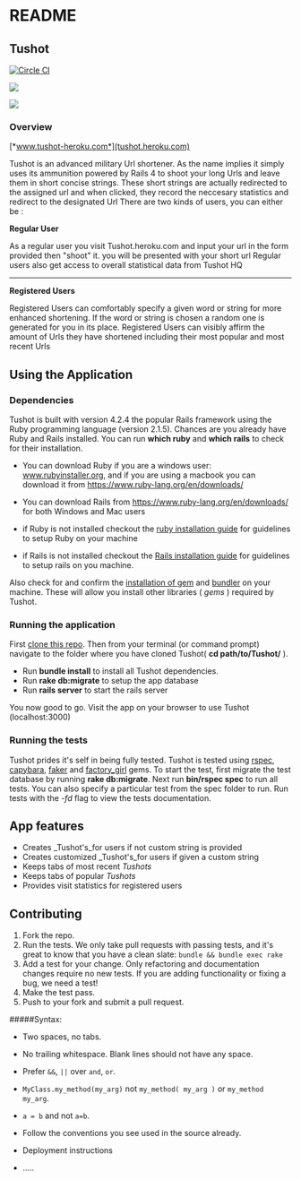 
# README
## Tushot 

[![Circle CI](https://circleci.com/gh/andela-atemitope/Tushot/tree/working_url_shortener.svg?style=svg)](https://circleci.com/gh/andela-atemitope/Tushot/tree/working_url_shortener)

<a href="https://codeclimate.com/github/andela-atemitope/Tushot"><img src="https://codeclimate.com/github/andela-atemitope/Tushot/badges/gpa.svg" /></a>

<a href="https://codeclimate.com/github/andela-atemitope/Tushot/coverage"><img src="https://codeclimate.com/github/andela-atemitope/Tushot/badges/coverage.svg" /></a>
### Overview

[*www.tushot-heroku.com*](tushot.heroku.com)

Tushot is an advanced military Url shortener. As the name implies it simply uses its ammunition powered by Rails 4 to shoot your long Urls and leave them in short concise strings. These short strings are actually redirected to the assigned url and when clicked, they record the neccesary statistics and redirect to the designated Url
 There are two kinds of users, you can either be :

**Regular User** 

  As a regular user you visit Tushot.heroku.com and input your url in the form provided then "shoot" it. you will be presented with your short url
  Regular users also get access to overall statistical data from Tushot HQ

  
----------


**Registered Users**

 Registered Users can comfortably specify a given word or string for more enhanced shortening. If the word or string is chosen a random one is generated for you in its place. Registered Users can visibly affirm the amount of Urls they have shortened including their most popular and most recent Urls


## Using the Application

### Dependencies

Tushot is built with version 4.2.4 the popular Rails framework using the Ruby programming language (version 2.1.5). Chances are you already have Ruby and Rails installed. You can run __which ruby__ and __which rails__ to check for their installation.

* You can download Ruby if you are a windows user: www.rubyinstaller.org, and if you are using a macbook you can download it from https://www.ruby-lang.org/en/downloads/

* You can download Rails from https://www.ruby-lang.org/en/downloads/ for both Windows and Mac users 

*   if Ruby is not installed checkout the [ruby installation guide](https://www.ruby-lang.org/en/downloads/) for guidelines to setup Ruby on your machine
*   if Rails is not installed checkout the [Rails installation guide](http://rubyonrails.org/download/) for guidelines to setup rails on you machine.

Also check for and confirm the [installation of gem](http://guides.rubygems.org/rubygems-basics/) and [bundler](http://rubygems.org) on your machine. These will allow you install other libraries ( _gems_ ) required by Tushot.

### Running the application

First [clone this repo](clone). Then from your terminal (or command prompt) navigate to the folder where you have cloned Tushot( __cd path/to/Tushot/__ ).

*   Run __bundle install__ to install all Tushot dependencies.
*   Run __rake db:migrate__ to setup the app database
*   Run __rails server__ to start the rails server

You now good to go. Visit the app on your browser to use Tushot (localhost:3000)

### Running the tests

Tushot prides it's self in being fully tested. Tushot is tested using [rspec](http://rspec.info/), [capybara](http://jnicklas.github.io/capybara/), [faker](https://github.com/stympy/faker) and [factory_girl](http://www.rubydoc.info/gems/factory_girl/file/GETTING_STARTED.md) gems. To start the test, first migrate the test database by running __rake db:migrate__. Next run __bin/rspec spec__ to run all tests. You can also specify a particular test from the spec folder to run. Run tests with the _-fd_ flag to view the tests documentation.

## App features

*   Creates _Tushot's_for users if not custom string is provided
*   Creates customized _Tushot's_for users if given a custom string
*   Keeps tabs of most recent _Tushots_
*   Keeps tabs of popular _Tushots_
*   Provides visit statistics for registered users

## Contributing
1. Fork the repo.
2. Run the tests. We only take pull requests with passing tests, and it's great
to know that you have a clean slate: `bundle && bundle exec rake`
3. Add a test for your change. Only refactoring and documentation changes
require no new tests. If you are adding functionality or fixing a bug, we need
a test!
4. Make the test pass.
5. Push to your fork and submit a pull request.

#####Syntax:

* Two spaces, no tabs.
* No trailing whitespace. Blank lines should not have any space.
* Prefer `&&`, `||` over `and`, `or`.
* `MyClass.my_method(my_arg)` not `my_method( my_arg )` or `my_method my_arg`.
* `a = b` and not `a=b`.
* Follow the conventions you see used in the source already.
* Deployment instructions

* .....
